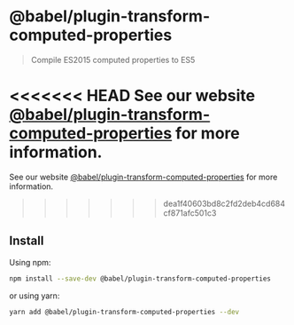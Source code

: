# @babel/plugin-transform-computed-properties

> Compile ES2015 computed properties to ES5

<<<<<<< HEAD
See our website [@babel/plugin-transform-computed-properties](https://babeljs.io/docs/en/next/babel-plugin-transform-computed-properties.html) for more information.
=======
See our website [@babel/plugin-transform-computed-properties](https://babeljs.io/docs/en/babel-plugin-transform-computed-properties) for more information.
>>>>>>> dea1f40603bd8c2fd2deb4cd684cf871afc501c3

## Install

Using npm:

```sh
npm install --save-dev @babel/plugin-transform-computed-properties
```

or using yarn:

```sh
yarn add @babel/plugin-transform-computed-properties --dev
```
